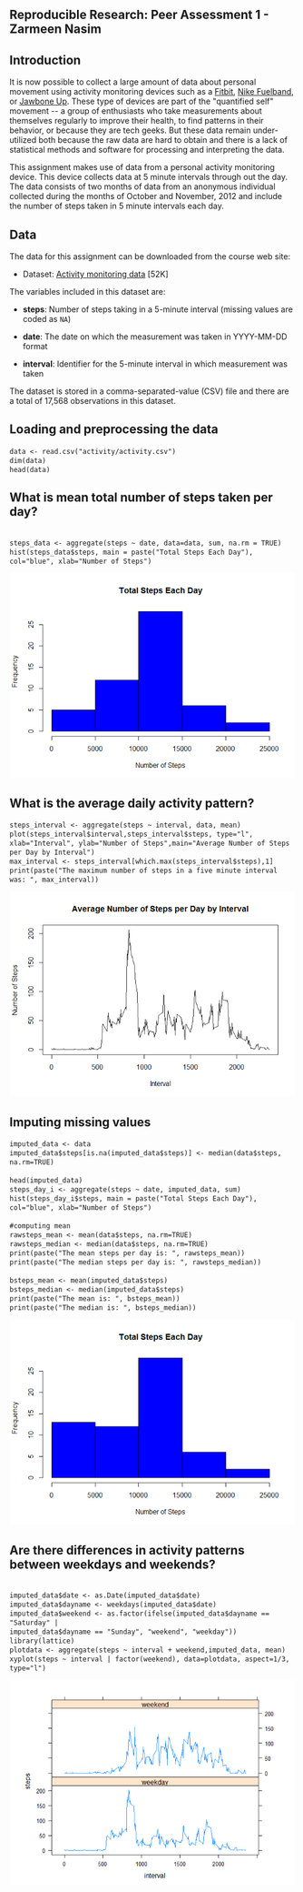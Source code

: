## Reproducible Research: Peer Assessment 1 - Zarmeen Nasim

## Introduction

It is now possible to collect a large amount of data about personal
movement using activity monitoring devices such as a
[Fitbit](http://www.fitbit.com), [Nike
Fuelband](http://www.nike.com/us/en_us/c/nikeplus-fuelband), or
[Jawbone Up](https://jawbone.com/up). These type of devices are part of
the "quantified self" movement -- a group of enthusiasts who take
measurements about themselves regularly to improve their health, to
find patterns in their behavior, or because they are tech geeks. But
these data remain under-utilized both because the raw data are hard to
obtain and there is a lack of statistical methods and software for
processing and interpreting the data.

This assignment makes use of data from a personal activity monitoring
device. This device collects data at 5 minute intervals through out the
day. The data consists of two months of data from an anonymous
individual collected during the months of October and November, 2012
and include the number of steps taken in 5 minute intervals each day.

## Data

The data for this assignment can be downloaded from the course web
site:

* Dataset: [Activity monitoring data](https://d396qusza40orc.cloudfront.net/repdata%2Fdata%2Factivity.zip) [52K]

The variables included in this dataset are:

* **steps**: Number of steps taking in a 5-minute interval (missing
    values are coded as `NA`)

* **date**: The date on which the measurement was taken in YYYY-MM-DD
    format

* **interval**: Identifier for the 5-minute interval in which
    measurement was taken




The dataset is stored in a comma-separated-value (CSV) file and there
are a total of 17,568 observations in this
dataset.

## Loading and preprocessing the data
```{r,echo=TRUE}
data <- read.csv("activity/activity.csv")
dim(data)
head(data)
```
## What is mean total number of steps taken per day?
```{r,echo=TRUE}

steps_data <- aggregate(steps ~ date, data=data, sum, na.rm = TRUE)
hist(steps_data$steps, main = paste("Total Steps Each Day"), col="blue", xlab="Number of Steps")
```
![plot of chunk unnamed-chunk-1-1](./instructions_fig/unnamed-chunk-1-1.png) 
## What is the average daily activity pattern?
```{r,echo=TRUE}
steps_interval <- aggregate(steps ~ interval, data, mean)
plot(steps_interval$interval,steps_interval$steps, type="l", xlab="Interval", ylab="Number of Steps",main="Average Number of Steps per Day by Interval")
max_interval <- steps_interval[which.max(steps_interval$steps),1]
print(paste("The maximum number of steps in a five minute interval was: ", max_interval))
```
![plot of chunk unnamed-chunk-1-2](./instructions_fig/unnamed-chunk-1-2.png) 
## Imputing missing values
```{r,echo=TRUE}
imputed_data <- data
imputed_data$steps[is.na(imputed_data$steps)] <- median(data$steps, na.rm=TRUE)

head(imputed_data)
steps_day_i <- aggregate(steps ~ date, imputed_data, sum)
hist(steps_day_i$steps, main = paste("Total Steps Each Day"), col="blue", xlab="Number of Steps")

#computing mean
rawsteps_mean <- mean(data$steps, na.rm=TRUE)
rawsteps_median <- median(data$steps, na.rm=TRUE)
print(paste("The mean steps per day is: ", rawsteps_mean))
print(paste("The median steps per day is: ", rawsteps_median))

bsteps_mean <- mean(imputed_data$steps)
bsteps_median <- median(imputed_data$steps)
print(paste("The mean is: ", bsteps_mean))
print(paste("The median is: ", bsteps_median))
```
![plot of chunk unnamed-chunk-1-3](./instructions_fig/unnamed-chunk-1-3.png) 
## Are there differences in activity patterns between weekdays and weekends?
```{r,echo=TRUE}

imputed_data$date <- as.Date(imputed_data$date)
imputed_data$dayname <- weekdays(imputed_data$date)
imputed_data$weekend <- as.factor(ifelse(imputed_data$dayname == "Saturday" |                                                                  imputed_data$dayname == "Sunday", "weekend", "weekday"))
library(lattice)
plotdata <- aggregate(steps ~ interval + weekend,imputed_data, mean)
xyplot(steps ~ interval | factor(weekend), data=plotdata, aspect=1/3, type="l")
```
![plot of chunk unnamed-chunk-1-4](./instructions_fig/unnamed-chunk-1-4.png) 
